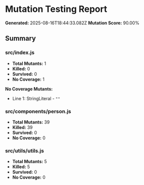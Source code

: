 # Mutation Testing Report

**Generated:** 2025-08-16T18:44:33.082Z
**Mutation Score:** 90.00%

## Summary

### src/index.js

- **Total Mutants:** 1
- **Killed:** 0
- **Survived:** 0
- **No Coverage:** 1

**No Coverage Mutants:**
- Line 1: StringLiteral - `""`

### src/components/person.js

- **Total Mutants:** 39
- **Killed:** 39
- **Survived:** 0
- **No Coverage:** 0

### src/utils/utils.js

- **Total Mutants:** 5
- **Killed:** 5
- **Survived:** 0
- **No Coverage:** 0


